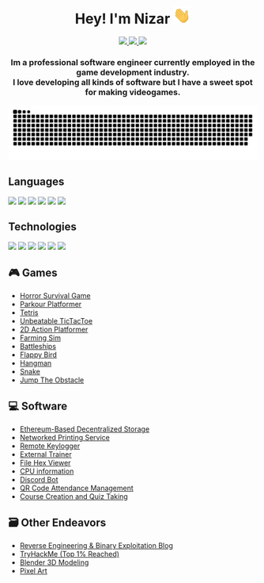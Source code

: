<div align="center">
  <h1 align="center">Hey! I'm Nizar <img width="35" src="https://github.com/1999AZZAR/1999AZZAR/blob/main/resources/img/waving.gif"> </h1>
  <a href="https://www.linkedin.com/in/mohamad-nizar-daouk/"> <img src="https://img.shields.io/badge/-LinkedIn-blue?logo=linkedin&logoColor=white"> <a/>
  <a href="https://www.hackerrank.com/MNSD2"> <img src="https://img.shields.io/badge/-HackerRank-blue?logo=HackerRank&logoColor=white"> <a/>
  <a href="mailto:mnsd2@protonmail.com"> <img src="https://img.shields.io/badge/-Email-blue?logo=protonmail&logoColor=white"> <a/>
<h3 align="center">Im a professional software engineer currently employed in the game development industry. </br> I love developing all kinds of software but I have a sweet spot for making videogames.</h3>
</div>

<div align="center">
  <a href="https://1999azzar.github.io/1999AZZAR/">
  <img  src="https://github.com/1999AZZAR/1999AZZAR/blob/main/resources/img/grid-snake.svg"
       alt="snake" /></a>
</div>

<div>
  <h2> Languages </h2>
  <img src="https://img.shields.io/badge/-C++-blue?logo=cplusplus&logoColor=white">
  <img src="https://img.shields.io/badge/-C%23-blue?logo=csharp&logoColor=white">
  <img src="https://img.shields.io/badge/-Python-blue?logo=python&logoColor=white">
  <img src="https://img.shields.io/badge/-Blueprints-blue?ogoColor=white">
  <img src="https://img.shields.io/badge/-Assembly-blue?ogoColor=white">
  <img src="https://img.shields.io/badge/-GDScript-blue?ogoColor=white">
</div>

<div>
  <h2> Technologies </h2>
  <img src="https://img.shields.io/badge/-Unreal%20Engine-blue?logo=unreal-engine&logoColor=white">
  <img src="https://img.shields.io/badge/-Unity-blue?logo=unity">
  <img src="https://img.shields.io/badge/-Godot-blue?logo=godot-engine&logoColor=white">
  <img src="https://img.shields.io/badge/-Git-blue?logo=git&logoColor=white">
  <img src="https://img.shields.io/badge/-Perforce-blue?logo=csharp&logoColor=white">
  <img src="https://img.shields.io/badge/-Python-blue?logo=python&logoColor=white">
</div>

<div>
  <h2> 🎮 Games </h2>
  <ul>
    <li> <a href="https://github.com/Nizar1999/Manneken"> Horror Survival Game </a> </li>
    <li> <a href="https://github.com/Nizar1999/Expl01t"> Parkour Platformer </a> </li>
    <li> <a href="https://github.com/Nizar1999/Yet-Another-Tetris-Clone"> Tetris </a> </li>
    <li> <a href="https://github.com/Nizar1999/Unbeatable-TicTacToe"> Unbeatable TicTacToe </a> </li>
    <li> <a href="https://github.com/Nizar1999/Captain-Clown-Nose"> 2D Action Platformer </a> </li>
    <li> <a href="https://github.com/Nizar1999/Farming-Sim"> Farming Sim </a> </li>
    <li> <a href="https://github.com/Nizar1999/Codeships"> Battleships </a> </li>
    <li> <a href="https://github.com/Nizar1999/Yet-Another-Flappy-Bird-Clone"> Flappy Bird </a> </li>
    <li> <a href="https://github.com/Nizar1999/Yet-Another-Hangman-Clone"> Hangman </a> </li>
    <li> <a href="https://github.com/Nizar1999/Yet-Another-Snake-Clone"> Snake </a> </li>
    <li> <a href="https://github.com/Nizar1999/Glitch-Hop"> Jump The Obstacle </a> </li>
  </ul>
</div>

<div>
<h2> 💻 Software </h2>
   <ul>
    <li> <a href="https://github.com/Nizar1999/OmniCache"> Ethereum-Based Decentralized Storage </a> </li>
    <li> <a href="https://github.com/Nizar1999/NetPrint"> Networked Printing Service </a> </li>
    <li> <a href="https://github.com/Nizar1999/Remote-Keylogger"> Remote Keylogger </a> </li>
    <li> <a href="https://github.com/Nizar1999/ACTrainer"> External Trainer </a> </li>
    <li> <a href="https://github.com/Nizar1999/HexeQt"> File Hex Viewer </a> </li>
    <li> <a href="https://github.com/Nizar1999/CPUINFO"> CPU information </a> </li>
    <li> <a href="https://github.com/Nizar1999/Neezbot"> Discord Bot </a> </li>
    <li> <a href="https://github.com/Nizar1999/Shusseki"> QR Code Attendance Management</a> </li>
    <li> <a href="https://github.com/Nizar1999/DigiLearn"> Course Creation and Quiz Taking</a> </li>
  </ul>
</div>

<div>
<h2> 🗃️ Other Endeavors </h2>
   <ul>
    <li> <a href="https://rewithme.weebly.com/"> Reverse Engineering & Binary Exploitation Blog </a> </li>
    <li> <a href="https://tryhackme.com/p/Neez"> TryHackMe (Top 1% Reached) </a> </li>
    <li> <a href="https://github.com/Nizar1999/Blender-Projects"> Blender 3D Modeling </a> </li>
    <li> <a href="https://github.com/Nizar1999/Pixel-Art-Projects"> Pixel Art </a> </li>
  </ul>
</div>
